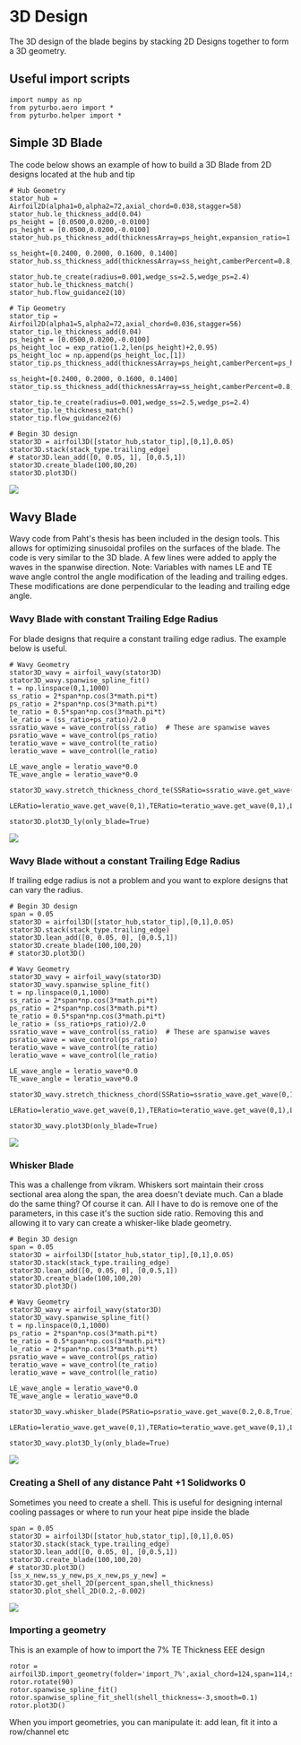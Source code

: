 # 3D Design

The 3D design of the blade begins by stacking 2D Designs together to form a 3D geometry.
## Useful import scripts

```
import numpy as np
from pyturbo.aero import *
from pyturbo.helper import *
```


## Simple 3D Blade 
The code below shows an example of how to build a 3D Blade from 2D designs located at the hub and tip

```
# Hub Geometry
stator_hub = Airfoil2D(alpha1=0,alpha2=72,axial_chord=0.038,stagger=58)
stator_hub.le_thickness_add(0.04)
ps_height = [0.0500,0.0200,-0.0100]
ps_height = [0.0500,0.0200,-0.0100]
stator_hub.ps_thickness_add(thicknessArray=ps_height,expansion_ratio=1.2) 

ss_height=[0.2400, 0.2000, 0.1600, 0.1400]
stator_hub.ss_thickness_add(thicknessArray=ss_height,camberPercent=0.8,expansion_ratio=1.2)

stator_hub.te_create(radius=0.001,wedge_ss=2.5,wedge_ps=2.4)
stator_hub.le_thickness_match()
stator_hub.flow_guidance2(10)

# Tip Geometry
stator_tip = Airfoil2D(alpha1=5,alpha2=72,axial_chord=0.036,stagger=56)
stator_tip.le_thickness_add(0.04)
ps_height = [0.0500,0.0200,-0.0100]
ps_height_loc = exp_ratio(1.2,len(ps_height)+2,0.95)
ps_height_loc = np.append(ps_height_loc,[1])
stator_tip.ps_thickness_add(thicknessArray=ps_height,camberPercent=ps_height_loc)

ss_height=[0.2400, 0.2000, 0.1600, 0.1400]
stator_tip.ss_thickness_add(thicknessArray=ss_height,camberPercent=0.8,expansion_ratio=1.2)

stator_tip.te_create(radius=0.001,wedge_ss=2.5,wedge_ps=2.4)
stator_tip.le_thickness_match()
stator_tip.flow_guidance2(6)

# Begin 3D design
stator3D = airfoil3D([stator_hub,stator_tip],[0,1],0.05)
stator3D.stack(stack_type.trailing_edge)
# stator3D.lean_add([0, 0.05, 1], [0,0.5,1])
stator3D.create_blade(100,80,20)
stator3D.plot3D()
```

![](https://gitlab.grc.nasa.gov/lte-turbo/pyturbo/-/tree/master/pyturbo/wiki/3D_design/stator_3D.png)

## Wavy Blade
Wavy code from Paht's thesis has been included in the design tools. This allows for optimizing sinusoidal profiles on the surfaces of the blade.
The code is very similar to the 3D blade. A few lines were added to apply the waves in the spanwise direction.
Note: Variables with names LE and TE wave angle control the angle modification of the leading and trailing edges. 
These modifications are done perpendicular to the leading and trailing edge angle.


### Wavy Blade with constant Trailing Edge Radius
For blade designs that require a constant trailing edge radius. The example below is useful.

```
# Wavy Geometry
stator3D_wavy = airfoil_wavy(stator3D)
stator3D_wavy.spanwise_spline_fit()
t = np.linspace(0,1,1000)
ss_ratio = 2*span*np.cos(3*math.pi*t)
ps_ratio = 2*span*np.cos(3*math.pi*t)
te_ratio = 0.5*span*np.cos(3*math.pi*t)
le_ratio = (ss_ratio+ps_ratio)/2.0
ssratio_wave = wave_control(ss_ratio)  # These are spanwise waves
psratio_wave = wave_control(ps_ratio)  
teratio_wave = wave_control(te_ratio)
leratio_wave = wave_control(le_ratio)

LE_wave_angle = leratio_wave*0.0
TE_wave_angle = leratio_wave*0.0

stator3D_wavy.stretch_thickness_chord_te(SSRatio=ssratio_wave.get_wave(0,1),PSRatio=psratio_wave.get_wave(0.2,0.8,True),
    LERatio=leratio_wave.get_wave(0,1),TERatio=teratio_wave.get_wave(0,1),LE_wave_angle=LE_wave_angle,TE_wave_angle=TE_wave_angle,TE_smooth=0.90)

stator3D.plot3D_ly(only_blade=True)
```

![](https://gitlab.grc.nasa.gov/lte-turbo/pyturbo/-/tree/master/pyturbo/wiki/3D_design/stator3D_wavy_const_te_radius.PNG)


### Wavy Blade without a constant Trailing Edge Radius
If trailing edge radius is not a problem and you want to explore designs that can vary the radius.

```
# Begin 3D design
span = 0.05
stator3D = airfoil3D([stator_hub,stator_tip],[0,1],0.05)
stator3D.stack(stack_type.trailing_edge)
stator3D.lean_add([0, 0.05, 0], [0,0.5,1])
stator3D.create_blade(100,100,20)
# stator3D.plot3D()

# Wavy Geometry
stator3D_wavy = airfoil_wavy(stator3D)
stator3D_wavy.spanwise_spline_fit()
t = np.linspace(0,1,1000)
ss_ratio = 2*span*np.cos(3*math.pi*t)
ps_ratio = 2*span*np.cos(3*math.pi*t)
te_ratio = 0.5*span*np.cos(3*math.pi*t)
le_ratio = (ss_ratio+ps_ratio)/2.0
ssratio_wave = wave_control(ss_ratio)  # These are spanwise waves
psratio_wave = wave_control(ps_ratio)  
teratio_wave = wave_control(te_ratio)
leratio_wave = wave_control(le_ratio)

LE_wave_angle = leratio_wave*0.0
TE_wave_angle = leratio_wave*0.0

stator3D_wavy.stretch_thickness_chord(SSRatio=ssratio_wave.get_wave(0,1),PSRatio=psratio_wave.get_wave(0.2,0.8,True),
    LERatio=leratio_wave.get_wave(0,1),TERatio=teratio_wave.get_wave(0,1),LE_wave_angle=LE_wave_angle,TE_wave_angle=TE_wave_angle,TE_smooth=0.5)

stator3D_wavy.plot3D(only_blade=True)
```

![](https://gitlab.grc.nasa.gov/lte-turbo/pyturbo/-/tree/master/pyturbo/wiki/3D_design/stator3D_wavy_variable_te_radius.PNG)

### Whisker Blade
This was a challenge from vikram. Whiskers sort maintain their cross sectional area along the span, the area doesn't deviate much. Can a blade do the same thing?
Of course it can. All I have to do is remove one of the parameters, in this case it's the suction side ratio. Removing this and allowing it to vary can create a whisker-like blade geometry.

```
# Begin 3D design
span = 0.05
stator3D = airfoil3D([stator_hub,stator_tip],[0,1],0.05)
stator3D.stack(stack_type.trailing_edge)
stator3D.lean_add([0, 0.05, 0], [0,0.5,1])
stator3D.create_blade(100,100,20)
stator3D.plot3D()

# Wavy Geometry
stator3D_wavy = airfoil_wavy(stator3D)
stator3D_wavy.spanwise_spline_fit()
t = np.linspace(0,1,1000)
ps_ratio = 2*span*np.cos(3*math.pi*t)
te_ratio = 0.5*span*np.cos(3*math.pi*t)
le_ratio = 2*span*np.cos(3*math.pi*t)
psratio_wave = wave_control(ps_ratio)  
teratio_wave = wave_control(te_ratio)
leratio_wave = wave_control(le_ratio)

LE_wave_angle = leratio_wave*0.0
TE_wave_angle = leratio_wave*0.0

stator3D_wavy.whisker_blade(PSRatio=psratio_wave.get_wave(0.2,0.8,True),
    LERatio=leratio_wave.get_wave(0,1),TERatio=teratio_wave.get_wave(0,1),LE_wave_angle=LE_wave_angle,TE_wave_angle=TE_wave_angle,TE_smooth=0.9)

stator3D_wavy.plot3D_ly(only_blade=True)
```

![](https://gitlab.grc.nasa.gov/lte-turbo/pyturbo/-/tree/master/pyturbo/wiki/3D_design/stator3D_whisker.PNG)

### Creating a Shell of any distance Paht +1 Solidworks 0 
Sometimes you need to create a shell. This is useful for designing internal cooling passages or where to run your heat pipe inside the blade

```
span = 0.05
stator3D = airfoil3D([stator_hub,stator_tip],[0,1],0.05)
stator3D.stack(stack_type.trailing_edge)
stator3D.lean_add([0, 0.05, 0], [0,0.5,1])
stator3D.create_blade(100,100,20)
# stator3D.plot3D()
[ss_x_new,ss_y_new,ps_x_new,ps_y_new] = stator3D.get_shell_2D(percent_span,shell_thickness)
stator3D.plot_shell_2D(0.2,-0.002)
```

![](https://gitlab.grc.nasa.gov/lte-turbo/pyturbo/-/tree/master/pyturbo/wiki/3D_design/stator3D_shell.png)


### Importing a geometry
This is an example of how to import the 7% TE Thickness EEE design
```
rotor = airfoil3D.import_geometry(folder='import_7%',axial_chord=124,span=114,ss_ps_split=105)
rotor.rotate(90)
rotor.spanwise_spline_fit()
rotor.spanwise_spline_fit_shell(shell_thickness=-3,smooth=0.1)
rotor.plot3D()
```

When you import geometries, you can manipulate it: add lean, fit it into a row/channel etc



